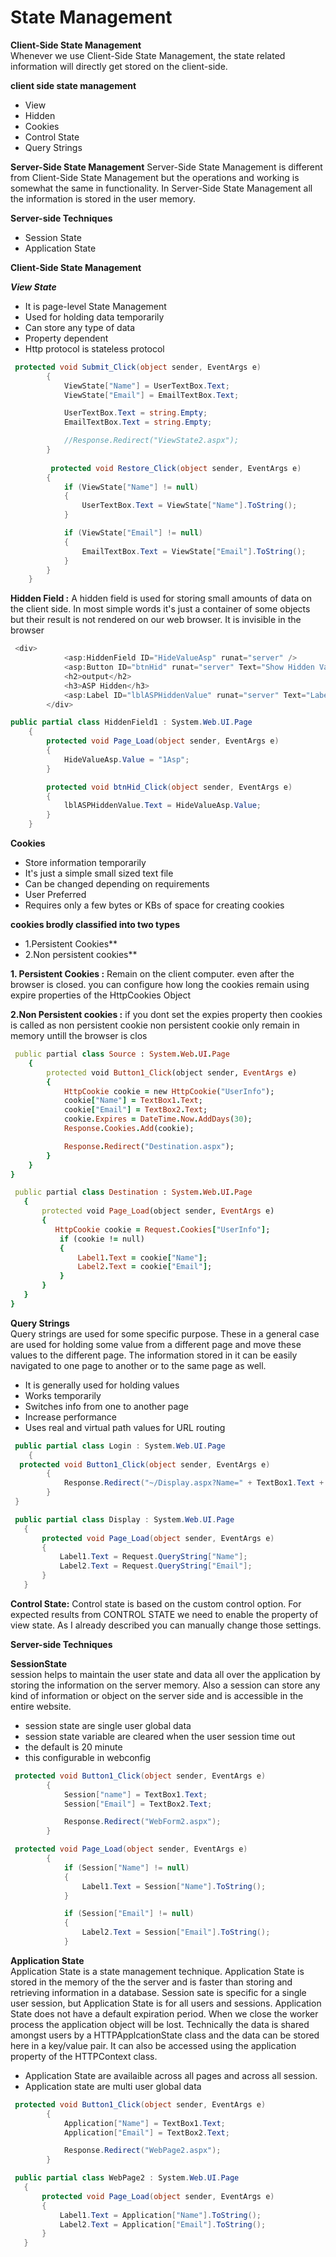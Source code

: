 # State Management





**Client-Side State Management** <br/>
Whenever we use Client-Side State Management, the state related information will directly get stored on the client-side. 

**client side state management**
- View
- Hidden
- Cookies
- Control State
- Query Strings

**Server-Side State Management**
Server-Side State Management is different from Client-Side State Management but the operations and working is somewhat the same in functionality.
In Server-Side State Management all the information is stored in the user memory.

**Server-side Techniques**

- Session State
- Application State

**Client-Side State Management**

***View State***

- It is page-level State Management
- Used for holding data temporarily
- Can store any type of data
- Property dependent
- Http protocol is stateless protocol

```c#
 protected void Submit_Click(object sender, EventArgs e)
        {
            ViewState["Name"] = UserTextBox.Text;
            ViewState["Email"] = EmailTextBox.Text;

            UserTextBox.Text = string.Empty;
            EmailTextBox.Text = string.Empty;

            //Response.Redirect("ViewState2.aspx");
        }
        
         protected void Restore_Click(object sender, EventArgs e)
        {
            if (ViewState["Name"] != null)
            {
                UserTextBox.Text = ViewState["Name"].ToString();
            }

            if (ViewState["Email"] != null)
            {
                EmailTextBox.Text = ViewState["Email"].ToString();
            }
        }
    }
```

**Hidden Field :**
A hidden field is used for storing small amounts of data on the client side. In most simple words it's just a container of some objects but their result is not rendered on our web browser. It is invisible in the browser

```C#
 <div>
            <asp:HiddenField ID="HideValueAsp" runat="server" />
            <asp:Button ID="btnHid" runat="server" Text="Show Hidden Value" OnClick="btnHid_Click" />
            <h2>output</h2>
            <h3>ASP Hidden</h3>
            <asp:Label ID="lblASPHiddenValue" runat="server" Text="Label"></asp:Label>
        </div>
```        
```C#
public partial class HiddenField1 : System.Web.UI.Page
    {
        protected void Page_Load(object sender, EventArgs e)
        {  
            HideValueAsp.Value = "1Asp";
        }

        protected void btnHid_Click(object sender, EventArgs e)
        { 
            lblASPHiddenValue.Text = HideValueAsp.Value;
        }
    }
```    
    
    


  **Cookies**
  
- Store information temporarily
- It's just a simple small sized text file
- Can be changed depending on requirements
- User Preferred
- Requires only a few bytes or KBs of space for creating cookies

**cookies brodly classified into two types**<br/>
- 1.Persistent Cookies**<br/>
- 2.Non persistent cookies**<br/>

**1. Persistent Cookies :** Remain on the client computer. even after the browser is closed.
                        you can configure how long the cookies remain using expire properties of the HttpCookies Object
 
**2.Non Persistent cookies :** if you dont set the expies property then cookies is called as non persistent cookie
                           non persistent cookie only remain in memory untill the browser is clos

```ruby
 public partial class Source : System.Web.UI.Page
    {
        protected void Button1_Click(object sender, EventArgs e)
        {
            HttpCookie cookie = new HttpCookie("UserInfo");
            cookie["Name"] = TextBox1.Text;
            cookie["Email"] = TextBox2.Text;
            cookie.Expires = DateTime.Now.AddDays(30);
            Response.Cookies.Add(cookie);

            Response.Redirect("Destination.aspx");
        }
    }
}
 ``` 
 ```ruby
  public partial class Destination : System.Web.UI.Page
    {
        protected void Page_Load(object sender, EventArgs e)
        {
           HttpCookie cookie = Request.Cookies["UserInfo"];
            if (cookie != null)
            {
                Label1.Text = cookie["Name"];
                Label2.Text = cookie["Email"];
            }
        }
    }
}
```
**Query Strings**<br/>
Query strings are used for some specific purpose. These in a general case are used for holding some value from a different page and move these values to the different page. The information stored in it can be easily navigated to one page to another or to the same page as well.

- It is generally used for holding values
- Works temporarily
- Switches info from one to another page
- Increase performance
- Uses real and virtual path values for URL routing
```c#
 public partial class Login : System.Web.UI.Page
    {
  protected void Button1_Click(object sender, EventArgs e)
        {
            Response.Redirect("~/Display.aspx?Name=" + TextBox1.Text + "&Email=" + TextBox2.Text );
        }
 }
 ```
 ```c#
  public partial class Display : System.Web.UI.Page
    {
        protected void Page_Load(object sender, EventArgs e)
        {
            Label1.Text = Request.QueryString["Name"];
            Label2.Text = Request.QueryString["Email"];
        }
    }
```
**Control State:**
Control state is based on the custom control option. For expected results from CONTROL STATE we need to enable the property of view state. As I already described you can manually change those settings.

**Server-side Techniques**

**SessionState**<br/>
 session helps to maintain the user state and data all over the application by storing the information on the server memory. Also a session can store any kind of information or object on the server side and is accessible in the entire website.
 - session state are single user global data
 - session state variable are cleared when the user session time out
 - the default is 20 minute 
 - this configurable in webconfig

```C#
 protected void Button1_Click(object sender, EventArgs e)
        {
            Session["name"] = TextBox1.Text;
            Session["Email"] = TextBox2.Text;

            Response.Redirect("WebForm2.aspx");
        }
```       
```c#
 protected void Page_Load(object sender, EventArgs e)
        {
            if (Session["Name"] != null)
            {
                Label1.Text = Session["Name"].ToString();
            }

            if (Session["Email"] != null)
            {
                Label2.Text = Session["Email"].ToString();
            }
```    

**Application State**<br/>
Application State is a state management technique. Application State is stored in the memory of the the server and is faster than storing and retrieving information in a database. Session sate is specific for a single user session, but Application State is for all users and sessions. Application State does not have a default expiration period. When we close the worker process the application object will be lost. Technically the data is shared amongst users by a HTTPApplcationState class and the data can be stored here in a key/value pair. It can also be accessed using the application property of the HTTPContext class.
- Application State are availaible across all pages and  across all session.
- Application state are multi user global data

```c#
 protected void Button1_Click(object sender, EventArgs e)
        {
            Application["Name"] = TextBox1.Text;
            Application["Email"] = TextBox2.Text;

            Response.Redirect("WebPage2.aspx");
        }
 ```
 ```C#
  public partial class WebPage2 : System.Web.UI.Page
    {
        protected void Page_Load(object sender, EventArgs e)
        {
            Label1.Text = Application["Name"].ToString();
            Label2.Text = Application["Email"].ToString();
        }
    }
```    
    
